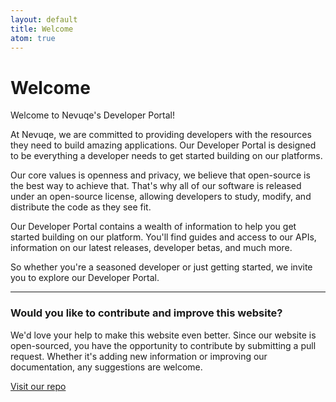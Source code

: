 ```yaml
---
layout: default
title: Welcome
atom: true
---
```


# Welcome

Welcome to Nevuqe's Developer Portal!

At Nevuqe, we are committed to providing developers with the resources they need to build amazing applications. Our Developer Portal is designed to be everything a developer needs to get started building on our platforms.

Our core values is openness and privacy, we believe that open-source is the best way to achieve that. That's why all of our software is released under an open-source license, allowing developers to study, modify, and distribute the code as they see fit.

Our Developer Portal contains a wealth of information to help you get started building on our platform. You'll find guides and access to our APIs, information on our latest releases, developer betas, and much more.

So whether you're a seasoned developer or just getting started, we invite you to explore our Developer Portal.

---

### Would you like to contribute and improve this website?
We'd love your help to make this website even better. Since our website is open-sourced, you have the opportunity to contribute by submitting a pull request. Whether it's adding new information or improving our documentation, any suggestions are welcome.

[Visit our repo](https://github.com/Nevuqe/developer-web)